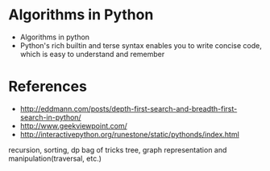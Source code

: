 Algorithms in Python
==========================
- Algorithms in python
- Python's rich builtin and terse syntax enables you to write concise code, which is easy to understand and remember


References
==========
- http://eddmann.com/posts/depth-first-search-and-breadth-first-search-in-python/
- http://www.geekviewpoint.com/
- http://interactivepython.org/runestone/static/pythonds/index.html

recursion, sorting, dp bag of tricks
tree, graph representation and manipulation(traversal, etc.)